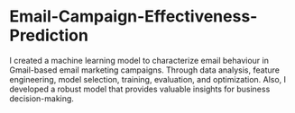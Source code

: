 # Email-Campaign-Effectiveness-Prediction
I created a machine learning model to characterize email behaviour in Gmail-based email marketing campaigns. Through data analysis, feature engineering, model selection, training, evaluation, and optimization. Also, I developed a robust model that provides valuable insights for business decision-making. 
